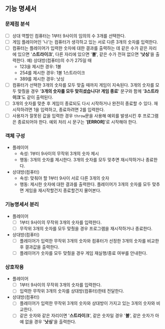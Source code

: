 ## 기능 명세서

### 문제점 분석
- [ ] 상대 역할인 컴퓨터는 1부터 9사이의 임의의 수 3개를 선택한다.
- [ ] 게임 플레이어인 '나'는 컴퓨터가 생각하고 있는 서로 다른 3개의 숫자를 입력한다.
- [ ] 컴퓨터는 플레이어가 입력한 숫자에 대한 결과를 출력하는 데 같은 수가 같은 자리에 있으면 '**스트라이크**', 다른 자리에 있으면 '**볼**', 같은 수가 전혀 없으면 '**낫싱**'을 출력한다.
    예) 상대방(컴퓨터)의 수가 275일 때
     - 123을 제시한 경우: 1볼
     - 254를 제시한 경우: 1볼 1스트라이크
     - 389를 제시한 경우: 낫싱
- [ ] 컴퓨터가 선택한 3개의 숫자를 모두 맞출 때까지 게임이 지속된다. 3개의 숫자를 모두 맞췄을 경우 '**3개의 숫자를 모두 맞히셨습니다! 게임 종료**' 문구와 함께 '**3스트라이크**'도 같이 출력된다.
- [ ] 3개의 숫자를 맞춘 후 게임이 종료되도 다시 시작하거나 완전히 종료할 수 있다. 재시작하려면 1을 입력하고, 종료하려면 2를 입력한다.
- [ ] 사용자가 잘못된 값을 입력한 경우 ```throw```문을 사용해 예외를 발생시킨 후 프로그램은 종료되어야 한다. 예외 처리 시 문구는 '**[ERROR]**'로 시작해야 한다.

### 객체 구성

- 플레이어
    - 속성: 1부터 9사이의 무작위 3개의 숫자 제시 
    - 행동: 3개의 숫자를 제시한다. 3개의 숫자를 모두 맞추면 재시작하거나 종료한다.
- 상대방(컴퓨터)
    - 속성: 맞춰야 할 1부터 9사이 서로 다른 3개의 숫자
    - 행동: 제시한 숫자에 대한 결과를 출력한다. 플레이어가 3개의 숫자를 모두 맞추면 게임을 재시작할건지 종료할건지 물어본다.

### 기능명세서 분리
- 플레이어
    - [ ] 1부터 9사이의 무작위 3개의 숫자를 입력한다.
    - [ ] 무작위 3개의 숫자를 모두 맞췄을 경우 프로그램을 재시작하거나 종료한다.

- 상대방(컴퓨터)
    - [ ] 플레이어가 입력한 무작위 3개의 숫자와 컴퓨터가 선정한 3개의 숫자를 비교한 후 결과값을 출력한다.
    - [ ] 플레이어가 숫자를 모두 맞췄을 경우 게임 재실행/종료 여부를 안내한다.

### 상호작용
- 플레이어
    - [ ] 1부터 9사이의 무작위 3개의 숫자를 입력한다.
    - [ ] 입력한 무작위 3개의 숫자를 상대방(컴퓨터)한테 전달한다.
- 상대방(컴퓨터)
    - [ ] 플레이어가 입력한 무작위 3개의 숫자와 상대방이 가지고 있는 3개의 숫자와 비교한다.
    - [ ] 같은 숫자와 같은 자리이면 '**스트라이크**', 같은 숫자일 경우 '**볼**', 같은 숫자가 아예 없을 경우 '**낫싱**'을 출력한다.
